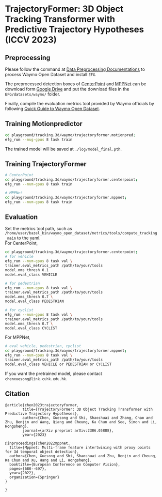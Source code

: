 
# TrajectoryFormer: 3D Object Tracking Transformer with Predictive Trajectory Hypotheses (ICCV 2023)

## Preprocessing
Please follow the command at [Data Preprocessing Documentations](../../../../README.md) to process Waymo Open Dataset and install `EFG`.

The preprocessed detection boxes of [CenterPoint](https://arxiv.org/abs/2006.11275) and [MPPNet](https://arxiv.org/abs/2205.05979) can be download form [Google Drive](https://drive.google.com/drive/folders/1SPbkf04DxB3brCKnM3N8_4XgWTOfNMyF?usp=sharing) and put the download files in the `EFG/datasets/waymo/` folder.

Finally, compile the evaluation metrics tool provided by Waymo officials by following [Quick Guide to Waymo Open Dataset](https://github.com/waymo-research/waymo-open-dataset/blob/v1.5.0/docs/quick_start.md).

## Training Motionpredictor

```bash
cd playground/tracking.3d/waymo/trajectoryformer.motionpred;
efg_run --nug-gpus 8 task train
```
The trained model will be saved at `./log/model_final.pth`.

## Training TrajectoryFormer

```bash
# CenterPoint
cd playground/tracking.3d/waymo/trajectoryformer.centerpoint;
efg_run --num-gpus 8 task train 

# MPPNet 
cd playground/tracking.3d/waymo/trajectoryformer.mppnet;
efg_run --num-gpus 8 task train 
```

## Evaluation
Set the metrics tool path, such as `/home/user/bazel_bin/waymo_open_dataset/metrics/tools/compute_tracking_main` to the yaml. \
For CenterPoint,
```bash
cd playground/tracking.3d/waymo/trajectoryformer.centerpoint;
# for vehicle
efg_run --num-gpus 8 task val \
trainer.eval_metrics_path /path/to/your/tools 
model.nms_thresh 0.1
model.eval_class VEHICLE

# for pedestrian
efg_run --num-gpus 8 task val \
trainer.eval_metrics_path /path/to/your/tools 
model.nms_thresh 0.7 \
model.eval_class PEDESTRIAN

# for cyclist
efg_run --num-gpus 8 task val \
trainer.eval_metrics_path /path/to/your/tools 
model.nms_thresh 0.7 \
model.eval_class CYCLIST
```

For MPPNet,
```bash
# eval vehicle, pedestrian, cyclist
cd playground/tracking.3d/waymo/trajectoryformer.mppnet;
efg_run --num-gpus 8 task val \
trainer.eval_metrics_path /path/to/your/tools
model.eval_class VEHICLE or PEDESTRIAN or CYCLIST
```
If you want the pretrained model, please contact `chenxuesong@link.cuhk.edu.hk`.

## Citation
```
@article{chen2023trajectoryformer,
        title={TrajectoryFormer: 3D Object Tracking Transformer with Predictive Trajectory Hypotheses},
        author={Chen, Xuesong and Shi, Shaoshuai and Zhang, Chao and Zhu, Benjin and Wang, Qiang and Cheung, Ka Chun and See, Simon and Li, Hongsheng},
        journal={arXiv preprint arXiv:2306.05888},
        year={2023}

@inproceedings{chen2022mppnet,
  title={Mppnet: Multi-frame feature intertwining with proxy points for 3d temporal object detection},
  author={Chen, Xuesong and Shi, Shaoshuai and Zhu, Benjin and Cheung, Ka Chun and Xu, Hang and Li, Hongsheng},
  booktitle={European Conference on Computer Vision},
  pages={680--697},
  year={2022},
  organization={Springer}
}

}
```
